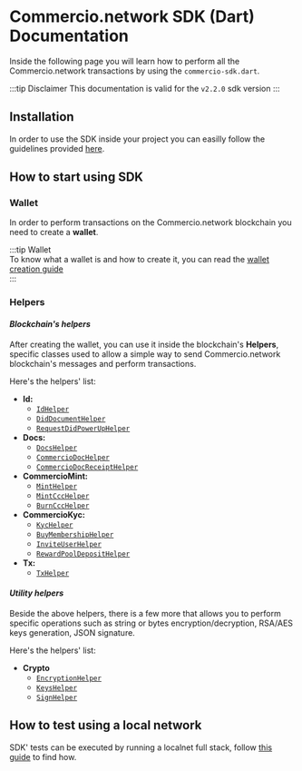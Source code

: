 # Commercio.network SDK (Dart) Documentation

Inside the following page you will learn how to perform all the Commercio.network transactions by using the `commercio-sdk.dart`.

:::tip Disclaimer
This documentation is valid for the `v2.2.0` sdk version
:::

## Installation

In order to use the SDK inside your project you can easilly follow the guidelines provided [here](https://pub.dev/packages/commerciosdk#-installing-tab-).

## How to start using SDK

### Wallet

In order to perform transactions on the Commercio.network blockchain you need to create a **wallet**.

:::tip Wallet  
To know what a wallet is and how to create it, you can read the [wallet creation guide](wallet/create-wallet.md)  
:::

### Helpers

#### *Blockchain's helpers*

After creating the wallet, you can use it inside the blockchain's **Helpers**, specific classes used to allow a simple way to send Commercio.network blockchain's messages and perform transactions.

Here's the helpers' list:

- **Id:**
  - [`IdHelper`](lib/id/id_helper.md)
  - [`DidDocumentHelper`](lib/id/did_document_helper.md)
  - [`RequestDidPowerUpHelper`](lib/id/request_did_power_up_helper.md)
- **Docs:**
  - [`DocsHelper`](lib/docs/docs_helper.md)
  - [`CommercioDocHelper`](lib/docs/commercio_doc_helper.md)
  - [`CommercioDocReceiptHelper`](lib/docs/commercio_doc_receipt_helper.md)
- **CommercioMint:**
  - [`MintHelper`](lib/mint/mint_helper.md)
  - [`MintCccHelper`](lib/mint/mint_ccc_helper.md)
  - [`BurnCccHelper`](lib/mint/burn_ccc_helper.md)
- **CommercioKyc:**
  - [`KycHelper`](lib/kyc/kyc_helper.md)
  - [`BuyMembershipHelper`](lib/kyc/buy_membership_helper.md)
  - [`InviteUserHelper`](lib/kyc/invite_user_helper.md)
  - [`RewardPoolDepositHelper`](lib/kyc/reward_pool_deposit_helper.md)
- **Tx:**
  - [`TxHelper`](lib/tx/tx_helper.md)

#### *Utility helpers*

Beside the above helpers, there is a few more that allows you to perform specific operations such as  string or bytes encryption/decryption, RSA/AES keys generation, JSON signature.

Here's the helpers' list:

- **Crypto**
  - [`EncryptionHelper`](lib/crypto/encryption_helper.md)  
  - [`KeysHelper`](lib/crypto/keys_helper.md)
  - [`SignHelper`](lib/crypto/sign_helper.md)

## How to test using a local network

SDK' tests can be executed by running a localnet full stack, follow [this guide](https://github.com/commercionetwork/commercionetwork/tree/master/contrib/localnet) to find how.

